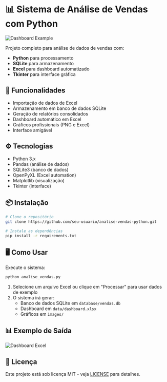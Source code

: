 # 📊 Sistema de Análise de Vendas com Python

![Dashboard Example](images/vendas_produto.png)

Projeto completo para análise de dados de vendas com:

- **Python** para processamento
- **SQLite** para armazenamento
- **Excel** para dashboard automatizado
- **Tkinter** para interface gráfica

## 🚀 Funcionalidades

- Importação de dados de Excel
- Armazenamento em banco de dados SQLite
- Geração de relatórios consolidados
- Dashboard automático em Excel
- Gráficos profissionais (PNG e Excel)
- Interface amigável

## ⚙️ Tecnologias

- Python 3.x
- Pandas (análise de dados)
- SQLite3 (banco de dados)
- OpenPyXL (Excel automation)
- Matplotlib (visualização)
- Tkinter (interface)

## 📦 Instalação

```bash
# Clone o repositório
git clone https://github.com/seu-usuario/analise-vendas-python.git

# Instale as dependências
pip install -r requirements.txt
```

## 🖥️ Como Usar

Execute o sistema:

```bash
python analise_vendas.py
```

1. Selecione um arquivo Excel ou clique em "Processar" para usar dados de exemplo
2. O sistema irá gerar:
   - Banco de dados SQLite em `database/vendas.db`
   - Dashboard em `data/dashboard.xlsx`
   - Gráficos em `images/`

## 📊 Exemplo de Saída

![Dashboard Excel](images/dashboard_example.png)

## 📝 Licença

Este projeto está sob licença MIT - veja [LICENSE](LICENSE) para detalhes.
